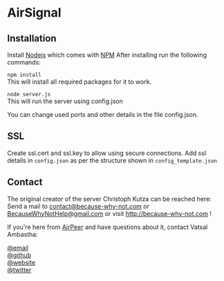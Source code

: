 # AirSignal

## Installation
Install [Nodejs](https://nodejs.org/en/) which comes with [NPM](https://www.npmjs.com/get-npm)
After installing run the following commands:
    
`npm install`  
This will install all required packages for it to work.

`node server.js`  
This will run the server using config.json
  
You can change used ports and other details in the file config.json.

## SSL
Create ssl.cert and ssl.key to allow using secure connections. Add ssl details
in `config.json` as per the structure shown in `config_template.json`

## Contact
The original creator of the server Christoph Kutza can be reached here:
Send a mail to contact@because-why-not.com or BecauseWhyNotHelp@gmail.com or visit http://because-why-not.com !

If you're here from [AirPeer](https://www.github.com/adrenal/airpeer) and have questions about it, contact Vatsal Ambastha:
  
[@email](ambastha.vatsal@gmail.com)  
[@github](https://www.github.com/adrenak)  
[@website](http://www.vatsalambastha.com)  
[@twitter](https://www.twitter.com/vatsalAmbastha)